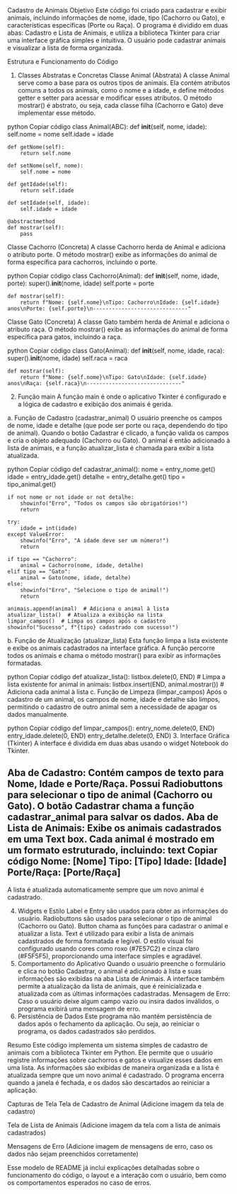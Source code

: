 Cadastro de Animais
Objetivo
Este código foi criado para cadastrar e exibir animais, incluindo informações de nome, idade, tipo (Cachorro ou Gato), e características específicas (Porte ou Raça). O programa é dividido em duas abas: Cadastro e Lista de Animais, e utiliza a biblioteca Tkinter para criar uma interface gráfica simples e intuitiva. O usuário pode cadastrar animais e visualizar a lista de forma organizada.

Estrutura e Funcionamento do Código
1. Classes Abstratas e Concretas
Classe Animal (Abstrata)
A classe Animal serve como a base para os outros tipos de animais. Ela contém atributos comuns a todos os animais, como o nome e a idade, e define métodos getter e setter para acessar e modificar esses atributos. O método mostrar() é abstrato, ou seja, cada classe filha (Cachorro e Gato) deve implementar esse método.

python
Copiar código
class Animal(ABC):
    def __init__(self, nome, idade):
        self.nome = nome
        self.idade = idade

    def getNome(self):
        return self.nome

    def setNome(self, nome):
        self.nome = nome

    def getIdade(self):
        return self.idade

    def setIdade(self, idade):
        self.idade = idade

    @abstractmethod
    def mostrar(self):
        pass
Classe Cachorro (Concreta)
A classe Cachorro herda de Animal e adiciona o atributo porte. O método mostrar() exibe as informações do animal de forma específica para cachorros, incluindo o porte.

python
Copiar código
class Cachorro(Animal):
    def __init__(self, nome, idade, porte):
        super().__init__(nome, idade)
        self.porte = porte

    def mostrar(self):
        return f"Nome: {self.nome}\nTipo: Cachorro\nIdade: {self.idade} anos\nPorte: {self.porte}\n------------------------------"
Classe Gato (Concreta)
A classe Gato também herda de Animal e adiciona o atributo raça. O método mostrar() exibe as informações do animal de forma específica para gatos, incluindo a raça.

python
Copiar código
class Gato(Animal):
    def __init__(self, nome, idade, raca):
        super().__init__(nome, idade)
        self.raca = raca

    def mostrar(self):
        return f"Nome: {self.nome}\nTipo: Gato\nIdade: {self.idade} anos\nRaça: {self.raca}\n------------------------------"
2. Função main
A função main é onde o aplicativo Tkinter é configurado e a lógica de cadastro e exibição dos animais é gerida.

a. Função de Cadastro (cadastrar_animal)
O usuário preenche os campos de nome, idade e detalhe (que pode ser porte ou raça, dependendo do tipo de animal). Quando o botão Cadastrar é clicado, a função valida os campos e cria o objeto adequado (Cachorro ou Gato). O animal é então adicionado à lista de animais, e a função atualizar_lista é chamada para exibir a lista atualizada.

python
Copiar código
def cadastrar_animal():
    nome = entry_nome.get()
    idade = entry_idade.get()
    detalhe = entry_detalhe.get()
    tipo = tipo_animal.get()

    if not nome or not idade or not detalhe:
        showinfo("Erro", "Todos os campos são obrigatórios!")
        return

    try:
        idade = int(idade)
    except ValueError:
        showinfo("Erro", "A idade deve ser um número!")
        return

    if tipo == "Cachorro":
        animal = Cachorro(nome, idade, detalhe)
    elif tipo == "Gato":
        animal = Gato(nome, idade, detalhe)
    else:
        showinfo("Erro", "Selecione o tipo de animal!")
        return

    animais.append(animal)  # Adiciona o animal à lista
    atualizar_lista()  # Atualiza a exibição na lista
    limpar_campos()  # Limpa os campos após o cadastro
    showinfo("Sucesso", f"{tipo} cadastrado com sucesso!")
b. Função de Atualização (atualizar_lista)
Esta função limpa a lista existente e exibe os animais cadastrados na interface gráfica. A função percorre todos os animais e chama o método mostrar() para exibir as informações formatadas.

python
Copiar código
def atualizar_lista():
    listbox.delete(0, END)  # Limpa a lista existente
    for animal in animais:
        listbox.insert(END, animal.mostrar())  # Adiciona cada animal à lista
c. Função de Limpeza (limpar_campos)
Após o cadastro de um animal, os campos de nome, idade e detalhe são limpos, permitindo o cadastro de outro animal sem a necessidade de apagar os dados manualmente.

python
Copiar código
def limpar_campos():
    entry_nome.delete(0, END)
    entry_idade.delete(0, END)
    entry_detalhe.delete(0, END)
3. Interface Gráfica (Tkinter)
A interface é dividida em duas abas usando o widget Notebook do Tkinter.

Aba de Cadastro:
Contém campos de texto para Nome, Idade e Porte/Raça.
Possui Radiobuttons para selecionar o tipo de animal (Cachorro ou Gato).
O botão Cadastrar chama a função cadastrar_animal para salvar os dados.
Aba de Lista de Animais:
Exibe os animais cadastrados em uma Text box.
Cada animal é mostrado em um formato estruturado, incluindo:
text
Copiar código
Nome: [Nome]
Tipo: [Tipo]
Idade: [Idade]
Porte/Raça: [Porte/Raça]
------------------------------
A lista é atualizada automaticamente sempre que um novo animal é cadastrado.

4. Widgets e Estilo
Label e Entry são usados para obter as informações do usuário.
Radiobuttons são usados para selecionar o tipo de animal (Cachorro ou Gato).
Button chama as funções para cadastrar o animal e atualizar a lista.
Text é utilizado para exibir a lista de animais cadastrados de forma formatada e legível.
O estilo visual foi configurado usando cores como roxo (#7E57C2) e cinza claro (#F5F5F5), proporcionando uma interface simples e agradável.
5. Comportamento do Aplicativo
Quando o usuário preenche o formulário e clica no botão Cadastrar, o animal é adicionado à lista e suas informações são exibidas na aba Lista de Animais.
A interface também permite a atualização da lista de animais, que é reinicializada e atualizada com as últimas informações cadastradas.
Mensagem de Erro: Caso o usuário deixe algum campo vazio ou insira dados inválidos, o programa exibirá uma mensagem de erro.
6. Persistência de Dados
Este programa não mantém persistência de dados após o fechamento da aplicação. Ou seja, ao reiniciar o programa, os dados cadastrados são perdidos.

Resumo
Este código implementa um sistema simples de cadastro de animais com a biblioteca Tkinter em Python. Ele permite que o usuário registre informações sobre cachorros e gatos e visualize esses dados em uma lista. As informações são exibidas de maneira organizada e a lista é atualizada sempre que um novo animal é cadastrado. O programa encerra quando a janela é fechada, e os dados são descartados ao reiniciar a aplicação.

Capturas de Tela
Tela de Cadastro de Animal (Adicione imagem da tela de cadastro)

Tela de Lista de Animais (Adicione imagem da tela com a lista de animais cadastrados)

Mensagens de Erro (Adicione imagem de mensagens de erro, caso os dados não sejam preenchidos corretamente)

Esse modelo de README já inclui explicações detalhadas sobre o funcionamento do código, o layout e a interação com o usuário, bem como os comportamentos esperados no caso de erros.
